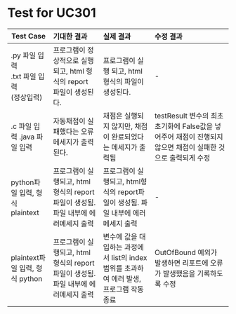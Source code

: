 # Test for UC301

| Test Case | 기대한 결과 | 실제 결과 | 수정 결과 |
| ---------- | :--------- | :---------- | :---------- |
| .py 파일 입력<br/>.txt 파일 입력<br/>(정상입력) | 프로그램이 정상적으로 실행되고, html 형식의 report 파일이 생성된다. | 프로그램이 실행 되고, html 형식의 파일이 생성된다. | - |
| .c 파일 입력<bt/> .java 파일 입력  | 자동채점이 실패했다는 오류메세지가 출력된다. | 채점은 실행되지 않지만, 채점이 완료되었다는 메세지가 출력됨 | testResult 변수의 최초 초기화에 False값을 넣어주어 채점이 진행되지 않으면 채점이 실패한 것으로 출력되게 수정 |
| python파일 입력, 형식 plaintext | 프로그램이 실행되고, html형식의 report파일이 생성됨. 파일 내부에 에러메세지 출력 | 프로그램이 실행되고, html형식의 report파일이 생성됨. 파일 내부에 에러메세지 출력 | - |
| plaintext파일 입력, 형식 python | 프로그램이 실행되고, html형식의 report파일이 생성됨. 파일 내부에 에러메세지 출력 | 변수에 값을 대입하는 과정에서 list의 index범위를 초과하여 에러 발생, 프로그램 작동 종료 | OutOfBound 예외가 발생하면 리포트에 오류가 발생했음을 기록하도록 수정 |